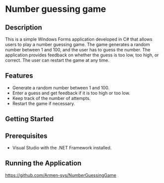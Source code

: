 # Number guessing game


## Description


This is a simple Windows Forms application developed in C# that allows users to play a number guessing game. The game generates a random number between 1 and 100, and the user has to guess the number. The application provides feedback on whether the guess is too low, too high, or correct. The user can restart the game at any time.


## Features


- Generate a random number between 1 and 100.
- Enter a guess and get feedback if it is too high or too low.
- Keep track of the number of attempts.
- Restart the game if necessary.


## Getting Started


## Prerequisites


- Visual Studio with the .NET Framework installed.


## Running the Application

https://github.com/Armen-sys/NumberGuessingGame
